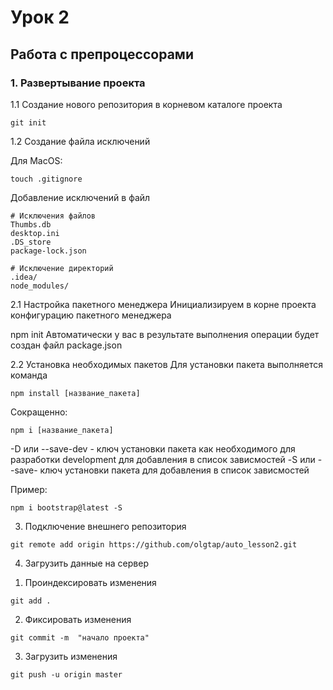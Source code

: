 # Урок 2
## Работа с препроцессорами
### 1. Развертывание проекта
1.1 Создание нового репозитория в корневом каталоге проекта

```
git init
```
1.2 Создание файла исключений

Для MacOS:

```
touch .gitignore
```
Добавление исключений в файл
``` gitignore
# Исключения файлов
Thumbs.db
desktop.ini
.DS_store
package-lock.json

# Исключение директорий
.idea/
node_modules/
```
2.1 Настройка пакетного менеджера Инициализируем в корне проекта конфигурацию пакетного менеджера

npm init
Автоматически у вас в результате выполнения операции будет создан файл package.json

2.2 Установка необходимых пакетов Для установки пакета выполняется команда
```
npm install [название_пакета]
```
 

Сокращенно:
```
npm i [название_пакета]
```
-D или --save-dev - ключ установки пакета как необходимого для разработки development для добавления в список зависмостей
-S или --save- ключ установки пакета для добавления в список зависмостей

Пример:
```
npm i bootstrap@latest -S
```
3. Подключение внешнего репозитория
```
git remote add origin https://github.com/olgtap/auto_lesson2.git
```
4. Загрузить данные на сервер
1) Проиндексировать изменения
```
git add .
```
2) Фиксировать изменения
```
git commit -m  "начало проекта"
```
3) Загрузить изменения
```
git push -u origin master
```